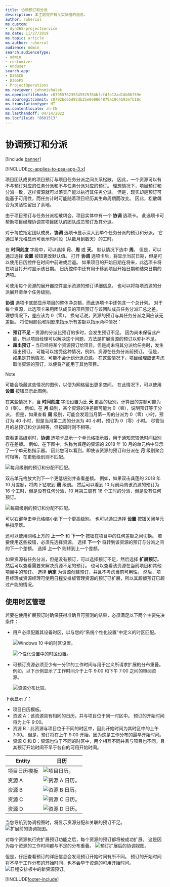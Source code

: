 ```yaml
---
title: 协调预订和分派
description: 本主题提供有关实际值的信息。
author: ruhercul
ms.custom:
- dyn365-projectservice
ms.date: 11/27/2019
ms.topic: article
ms.author: ruhercul
audience: Admin
search.audienceType:
- admin
- customizer
- enduser
search.app:
- D365CE
- D365PS
- ProjectOperations
ms.reviewer: johnmichalak
ms.openlocfilehash: c0795576239345525704bfcfdfe12ad1db06f59e
ms.sourcegitcommit: c0792bd65d92db25e0e8864879a19c4b93efb10c
ms.translationtype: HT
ms.contentlocale: zh-CN
ms.lasthandoff: 04/14/2022
ms.locfileid: "8601513"
---
```

# <a name="reconcile-bookings-and-assignments"></a>协调预订和分派

[!include [banner](../includes/psa-now-project-operations.md)]

[!INCLUDE[cc-applies-to-psa-app-3.x](../includes/cc-applies-to-psa-app-3x.md)]

项目团队成员的项目预订与项目任务分派之间关系松散。 因此，一个资源可以有不与预订对应的任务分派和不与任务分派对应的预订。 理想情况下，项目预订和分派一致，这样资源就可以落实产能以执行其任务分派。 但是，现实却是预订可能基于可用性，而任务计时可能随着项目经历其生命周期而改变。 因此，松散耦合为灵活性留出了余地。

由于项目预订与任务分派松散耦合，项目实体中有一个 **协调** 选项卡。 此选项卡可帮助项目经理协调其项目团队的团队成员预订及其分派。

对于每位指定团队成员，**协调** 选项卡显示深入到单个任务分派的预订和分派。 它通过单元格显示可表示时间段（从数月到数天）的工时。

在 **时间刻度** 字段中，可以选择 **月**、**周** 或 **天**。 默认情况下选中 **周**。 但是，可以通过选择 **设置** 按钮更改默认值。 打开 **协调** 选项卡后，将显示当前日期，但是可以使用日历控件在时间中前进或后退。 如果项目的开始日期在将来，此选项卡将在项目打开时显示该日期。 日历控件中还有用于移到项目开始日期和结束日期的选项。

可使用每个资源的展开器控件显示资源的预订详细信息。 也可以将每项资源的分派展开至单个任务级别。

**协调** 选项卡底部显示项目的整体净总额，而此选项卡中还包含一个总计列。 对于每个资源，此选项卡采用团队成员的项目预订与该团队成员任务分派汇总之差。 理想情况下，差应该为 0（零）。 换句话说，资源的预订与其任务分派之间应该无差额。 将使用颜色和阴影来指示所有差额以指示两种情况：

- **预订不足** – 资源的分派比预订的多时，会发生预订不足。 因为尚未保留此产能，所以项目经理可以解决这个问题，方法是扩展资源的预订以弥补不足。
- **超出预订** – 当已经将某个资源预订给项目，但是尚未将其分派给任务时，发生超出预订。 可能可以接受这种情况，例如，资源在任务分派前预订。 但是，如果是其他情况，可能不会计划分派资源。 在这些情况下，项目经理应该考虑取消资源的预订，以便将产能用于其他项目。

> [!NOTE]
> 可能会隐藏这些情况的图例，以便为网格留出更多空间。 在此情况下，可以使用 **设置** 按钮显示此图例。

在某些情况下，当 **时间刻度** 字段设置为比 **天** 更高的级别，计算出的差额可能为 0（零）。 例如，在 **月** 级别，某个资源的净差额可能为 0（零），说明预订等于分派。 但是，如果查看 **周** 级别，可能会发现当月第一周的分派为 0（零）小时，预订为 40 小时，但是当月第二周的分派为 40 小时，预订为 0（零）小时。 尽管当月的总预订和分派相等，但按周时则不相等。

查看更高级别时，**协调** 选项卡显示一个单元格指示器，用于通知您较低时间级别存在差额。 例如，在下图中，名称为龚莲的资源的 2018 年 10 月的单元格中显示了一个单元格指示器。 因此您可以看到，即使该资源的预订和分派在 **月** 级别聚合时相等，在更低级别则不匹配。

![每月级别的预订和分配不匹配。](media/reconcile-assignments-01.JPG)

双击单元格放大到下一个更低级别并查看差额。 例如，如果双击龚莲的 2018 年 10 月差额，将向下钻取到 **周** 级别。 然后可以看到 10 月前两周该资源的预订为 16 个工时，但是没有任何分派，10 月第三周有 16 个工时的分派，但是没有任何预订。

![每周级别的预订和分配不匹配。](media/reconcile-assignments-02.JPG)

可以右键单击单元格缩小到下一个更高级别。 也可以通过选择 **设置** 按钮关闭单元格指示器。 

还可以使用网格上方的 **上一个** 和 **下一个** 按钮在项目中的任何差额之间切换。 若要使用这些按钮，必须先选择资源。 选择 **下一个** 将转到该资源的预订与分派之间的下一个差额。 选择 **上一个** 则转到上一个差额。

如果资源有任务分派，但是没有预订，可以选择预订不足，然后选择 **扩展预订**。 然后可以查看需要来解决资源不足的预订。 也可以查看该资源在当前项目和其他项目中的预订。 选择 **确定** 为资源创建预订，并且不考虑当前可用性。 然后，项目经理或资源经理可使用日程安排板管理资源的预订已扩展，所以其超额预订已超过产能的情况。

## <a name="managing-with-time-zones"></a>使用时区管理
若要在使用扩展预订时确保获得准确且可预测的结果，必须满足以下两个主要先决条件：  

- 用户必须配置其设备时区，以与您的“系统个性化设置”中定义的时区匹配。
 
  ![Windows 10 中的时区设置。](media/reconcile-assignments-03.png)

  ![个性化设置中的时区设置。](media/reconcile-assignments-04.png)
 
- 可预订资源必须至少有一分钟的工作时间与用于定义所请求扩展的分布重叠。 例如，以下示例显示了工作时间介于上午 9:00 和下午 7:00 之间的审阅资源。 

  ![资源分布比较。](media/reconcile-assignments-05.png)

下表显示了：

- 项目日历模板。
- 资源 A：该资源具有相同的日历，并与项目位于同一时区中。 预订的开始时间将为上午 9:00。
- 资源 B：此资源与项目位于不同的时区中，因此开始时间为其时区中的上午 7:00。 但是，预订将在上午 9:00 开始，因为这是工作分布的最早开始时间。
- 资源 C 和 D：资源也位于不同的时区中，两个相互不同并且与项目也不同，且其预订开始时间不早于各自的可用开始时间。

|Entity  |日历  |
|-|-|
|项目日历模板   | ![项目日历。](media/reconcile-assignments-06.png) |
|资源 A  | ![资源 A 日历。](media/reconcile-assignments-06.png) |
|资源 B  |  ![资源 B 日历。](media/reconcile-assignments-07.png) |
|资源 C  |  ![资源 C 日历。](media/reconcile-assignments-08.png) |
|资源 D  | ![资源 D 日历。](media/reconcile-assignments-09.png)  |
 
当您导航到协调视图时，将显示资源分配和关联的预订不足。
 ![扩展前的协调视图。](media/reconcile-assignments-10.png)

对每个资源执行完扩展预订功能之后，每个资源的预订都将被成功扩展。 这是因为每个资源的工作时间都与不足的分布重叠。
 ![预订扩展后的协调视图。](media/reconcile-assignments-11.png) 

但是，仔细查看预订的详细信息会发现预订开始时间有所不同。 预订的开始时间将不早于工作分布的开始时间，也不会早于资源的可用开始时间。
 ![日程安排板中的新资源预订。](media/reconcile-assignments-12.png)


[!INCLUDE[footer-include](../includes/footer-banner.md)]
